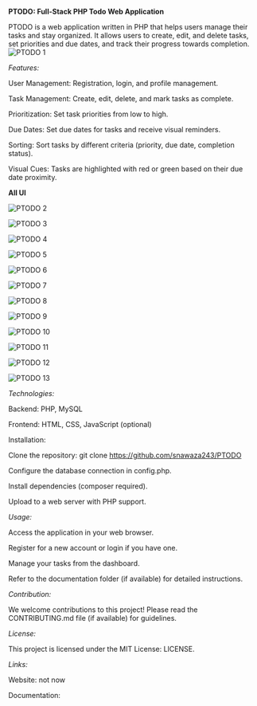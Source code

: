 
**PTODO: Full-Stack PHP Todo Web Application**

PTODO is a web application written in PHP that helps users manage their tasks and stay organized. It allows users to create, edit, and delete tasks, set priorities and due dates, and track their progress towards completion.
![PTODO 1](https://github.com/snawaza243/ptodo/assets/91892524/0a4d974b-a550-467e-bdd7-01b939cd671e)


*Features:*

User Management: Registration, login, and profile management.

Task Management: Create, edit, delete, and mark tasks as complete.

Prioritization: Set task priorities from low to high.

Due Dates: Set due dates for tasks and receive visual reminders.

Sorting: Sort tasks by different criteria (priority, due date, completion status).

Visual Cues: Tasks are highlighted with red or green based on their due date proximity.


**All UI**

![PTODO 2](https://github.com/snawaza243/ptodo/assets/91892524/d5ffbd94-9df1-47ae-b3e4-d32c4b41332a)

![PTODO 3](https://github.com/snawaza243/ptodo/assets/91892524/e58ec121-b98c-419a-9b86-717182075b46)

![PTODO 4](https://github.com/snawaza243/ptodo/assets/91892524/4af96aca-e02e-4e63-a805-8def4cead7cc)

![PTODO 5](https://github.com/snawaza243/ptodo/assets/91892524/d4084c37-0358-453d-aafc-cc3c29f5f7b4)

![PTODO 6](https://github.com/snawaza243/ptodo/assets/91892524/3bfce325-3ef1-4b37-a2bd-584af1143e84)

![PTODO 7](https://github.com/snawaza243/ptodo/assets/91892524/f5cadc31-c585-4209-937f-40296199f016)

![PTODO 8](https://github.com/snawaza243/ptodo/assets/91892524/db22f847-4098-4cd5-938c-b8ab7324ca92)

![PTODO 9](https://github.com/snawaza243/ptodo/assets/91892524/d3a69b32-fdfb-4bd9-b8e2-8246747c74c6)

![PTODO 10](https://github.com/snawaza243/ptodo/assets/91892524/ba20e345-591e-49ac-9eac-c1c832ef7ca0)

![PTODO 11](https://github.com/snawaza243/ptodo/assets/91892524/9534c512-cae9-4b1d-b846-d37c46f5df8c)

![PTODO 12](https://github.com/snawaza243/ptodo/assets/91892524/c4a85d91-215b-44a7-b76a-e6caf92defcc)

![PTODO 13](https://github.com/snawaza243/ptodo/assets/91892524/9ac66c49-3897-4e56-b3dc-ecd427c4bb4e)



*Technologies:*

Backend: PHP, MySQL

Frontend: HTML, CSS, JavaScript (optional)


Installation:

Clone the repository: git clone https://github.com/snawaza243/PTODO

Configure the database connection in config.php.

Install dependencies (composer required).

Upload to a web server with PHP support.

*Usage:*

Access the application in your web browser.

Register for a new account or login if you have one.

Manage your tasks from the dashboard.

Refer to the documentation folder (if available) for detailed instructions.

*Contribution:*

We welcome contributions to this project! Please read the CONTRIBUTING.md file (if available) for guidelines.

*License:*

This project is licensed under the MIT License: LICENSE.

*Links:*

Website: not now

Documentation:  
